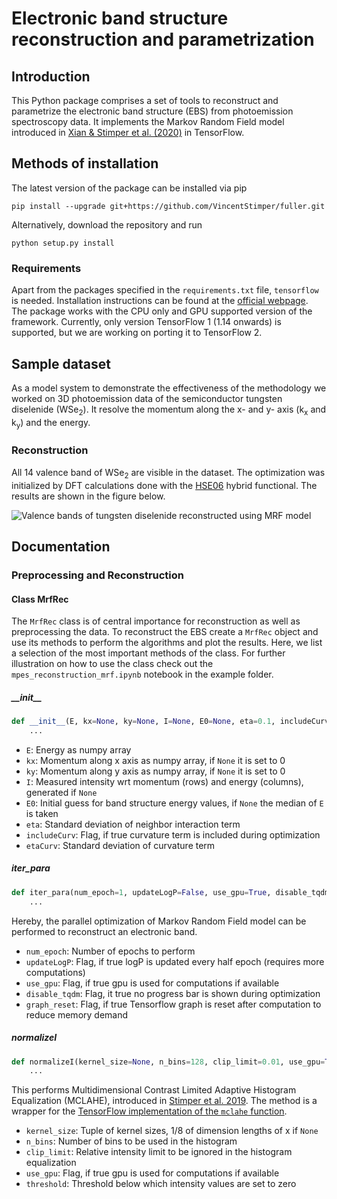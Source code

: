 # Electronic band structure reconstruction and parametrization

## Introduction

This Python package comprises a set of tools to reconstruct and parametrize the electronic band structure (EBS) from
photoemission spectroscopy data. It implements the Markov Random Field model introduced in
[Xian & Stimper et al. (2020)](https://arxiv.org/) in TensorFlow. 


## Methods of installation

The latest version of the package can be installed via pip

```
pip install --upgrade git+https://github.com/VincentStimper/fuller.git
```

Alternatively, download the repository and run

```
python setup.py install
```

### Requirements

Apart from the packages specified in the `requirements.txt` file, `tensorflow` is needed. Installation instructions can
be found at the [official webpage](https://www.tensorflow.org/install). The package works with the CPU only and GPU
supported version of the framework. Currently, only version TensorFlow 1 (1.14 onwards) is supported, but we are working
on porting it to TensorFlow 2.

## Sample dataset

As a model system to demonstrate the effectiveness of the methodology we worked on 3D photoemission data of the
semiconductor tungsten diselenide (WSe<sub>2</sub>). It resolve the momentum along the x- and y- axis (k<sub>x</sub> and k<sub>y</sub>)
and the energy.

### Reconstruction

All 14 valence band of WSe<sub>2</sub> are visible in the dataset. The optimization was initialized by DFT calculations
done with the [HSE06](https://aip.scitation.org/doi/10.1063/1.1564060) hybrid functional. The results are shown in the
figure below.

![Valence bands of tungsten diselenide reconstructed using MRF model](https://github.com/VincentStimper/fuller/blob/master/images/mrf_rec_init_kx_slices.gif "Valence bands of tungsten diselenide reconstructed using MRF model")


## Documentation

### Preprocessing and Reconstruction

#### Class MrfRec

The `MrfRec` class is of central importance for reconstruction as well as preprocessing the data. To reconstruct the EBS
create a `MrfRec` object and use its methods to perform the algorithms and plot the results. Here, we list a selection
of the most important methods of the class. For further illustration on how to use the class check out the
`mpes_reconstruction_mrf.ipynb` notebook in the example folder.

##### \_\_init\_\_

```python
def __init__(E, kx=None, ky=None, I=None, E0=None, eta=0.1, includeCurv=False, etaCurv=0.1):
    ...
```

* `E`: Energy as numpy array
* `kx`: Momentum along x axis as numpy array, if `None` it is set to 0
* `ky`: Momentum along y axis as numpy array, if `None` it is set to 0
* `I`: Measured intensity wrt momentum (rows) and energy (columns), generated if `None`
* `E0`: Initial guess for band structure energy values, if `None` the median of `E` is taken
* `eta`: Standard deviation of neighbor interaction term
* `includeCurv`: Flag, if true curvature term is included during optimization
* `etaCurv`: Standard deviation of curvature term

##### iter_para

```python
def iter_para(num_epoch=1, updateLogP=False, use_gpu=True, disable_tqdm=False, graph_reset=False):
    ...
```

Hereby, the parallel optimization of Markov Random Field model can be performed to reconstruct an electronic
band.
* `num_epoch`: Number of epochs to perform
* `updateLogP`: Flag, if true logP is updated every half epoch (requires more computations)
* `use_gpu`: Flag, if true gpu is used for computations if available
* `disable_tqdm`: Flag, it true no progress bar is shown during optimization
* `graph_reset`: Flag, if true Tensorflow graph is reset after computation to reduce memory demand

##### normalizeI

```python
def normalizeI(kernel_size=None, n_bins=128, clip_limit=0.01, use_gpu=True, threshold=1e-6):
    ...
```

This performs Multidimensional Contrast Limited Adaptive Histogram Equalization (MCLAHE), introduced in
[Stimper et al. 2019](https://ieeexplore.ieee.org/document/8895993). The method is a wrapper for the [TensorFlow
implementation of the `mclahe` function](https://github.com/VincentStimper/mclahe).
* `kernel_size`: Tuple of kernel sizes, 1/8 of dimension lengths of x if `None`
* `n_bins`: Number of bins to be used in the histogram
* `clip_limit`: Relative intensity limit to be ignored in the histogram equalization
* `use_gpu`: Flag, if true gpu is used for computations if available
* `threshold`: Threshold below which intensity values are set to zero